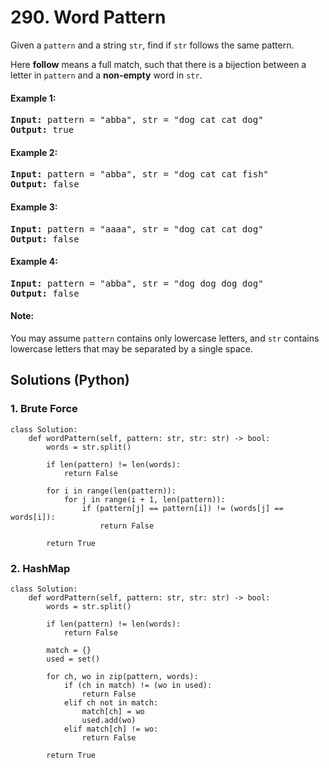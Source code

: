 # 290. Word Pattern
Given a ```pattern``` and a string ```str```, find if ```str``` follows the same pattern.

Here **follow** means a full match, such that there is a bijection between a letter in ```pattern``` and a **non-empty** word in ```str```.

#### Example 1:
<pre>
<strong>Input:</strong> pattern = "abba", str = "dog cat cat dog"
<strong>Output:</strong> true
</pre>

#### Example 2:
<pre>
<strong>Input:</strong> pattern = "abba", str = "dog cat cat fish"
<strong>Output:</strong> false
</pre>

#### Example 3:
<pre>
<strong>Input:</strong> pattern = "aaaa", str = "dog cat cat dog"
<strong>Output:</strong> false
</pre>

#### Example 4:
<pre>
<strong>Input:</strong> pattern = "abba", str = "dog dog dog dog"
<strong>Output:</strong> false
</pre>

#### Note:
You may assume ```pattern``` contains only lowercase letters, and ```str``` contains lowercase letters that may be separated by a single space.

## Solutions (Python)

### 1. Brute Force
```Python3
class Solution:
    def wordPattern(self, pattern: str, str: str) -> bool:
        words = str.split()

        if len(pattern) != len(words):
            return False

        for i in range(len(pattern)):
            for j in range(i + 1, len(pattern)):
                if (pattern[j] == pattern[i]) != (words[j] == words[i]):
                    return False

        return True
```

### 2. HashMap
```Python3
class Solution:
    def wordPattern(self, pattern: str, str: str) -> bool:
        words = str.split()

        if len(pattern) != len(words):
            return False

        match = {}
        used = set()

        for ch, wo in zip(pattern, words):
            if (ch in match) != (wo in used):
                return False
            elif ch not in match:
                match[ch] = wo
                used.add(wo)
            elif match[ch] != wo:
                return False

        return True
```
